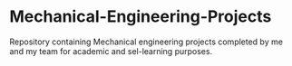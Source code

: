 # Mechanical-Engineering-Projects

Repository containing Mechanical engineering  projects completed by me and my team for academic and sel-learning purposes.
